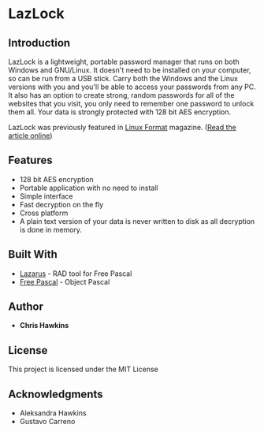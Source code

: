 # LazLock

## Introduction

LazLock is a lightweight, portable password manager that runs on both Windows and GNU/Linux.
It doesn't need to be installed on your computer, so can be run from a USB stick. Carry both the Windows and the Linux versions with you and you'll be able to access your passwords from any PC.
It also has an option to create strong, random passwords for all of the websites that you visit, you only need to remember one password to unlock them all. 
Your data is strongly protected with 128 bit AES encryption.

LazLock was previously featured in [Linux Format](https://www.linuxformat.com/) magazine. ([Read the article online](https://pressreader.com/article/282187946414121))

## Features
* 128 bit AES encryption
* Portable application with no need to install
* Simple interface
* Fast decryption on the fly
* Cross platform
* A plain text version of your data is never written to disk as all decryption is done in memory.

## Built With

* [Lazarus](https://sourceforge.net/projects/lazarus/) - RAD tool for Free Pascal
* [Free Pascal](https://www.freepascal.org/) - Object Pascal

## Author

* **Chris Hawkins** 

## License

This project is licensed under the MIT License

## Acknowledgments

* Aleksandra Hawkins
* Gustavo Carreno
